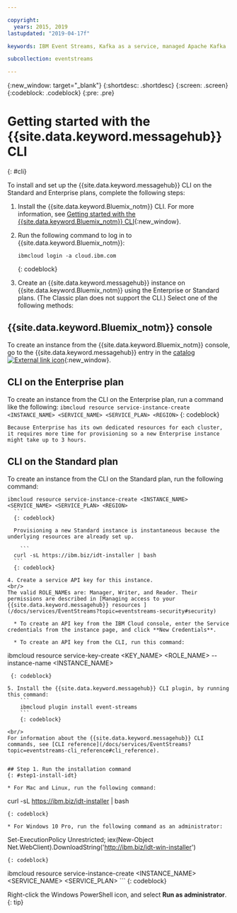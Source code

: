 ```yaml
---

copyright:
  years: 2015, 2019
lastupdated: "2019-04-17f"

keywords: IBM Event Streams, Kafka as a service, managed Apache Kafka

subcollection: eventstreams

---
```


{:new_window: target="_blank"}
{:shortdesc: .shortdesc}
{:screen: .screen}
{:codeblock: .codeblock}
{:pre: .pre}

# Getting started with the {{site.data.keyword.messagehub}} CLI 
{: #cli}

To install and set up the {{site.data.keyword.messagehub}} CLI on the Standard and Enterprise plans, complete the following steps:

1. Install the {{site.data.keyword.Bluemix_notm}} CLI. For more information, see [Getting started with the {{site.data.keyword.Bluemix_notm}} CLI](/docs/cli?topic=cloud-cli-ibmcloud-cli#ibmcloud-cli){:new_window}.

2. Run the following command to log in to {{site.data.keyword.Bluemix_notm}}:
    ```
    ibmcloud login -a cloud.ibm.com
    ```
    {: codeblock}

3. Create an {{site.data.keyword.messagehub}} instance on {{site.data.keyword.Bluemix_notm}} using the Enterprise or Standard plans. (The Classic plan does not support the CLI.) 
Select one of the following methods:

  ## {{site.data.keyword.Bluemix_notm}} console
  To create an instance from the {{site.data.keyword.Bluemix_notm}} console, go to the {{site.data.keyword.messagehub}} entry in the
  [catalog ![External link icon](../../icons/launch-glyph.svg "External link icon")](https://cloud.ibm.com/catalog/services/event-streams){:new_window}.

  ## CLI on the Enterprise plan
  To create an instance from the CLI on the Enterprise plan, run a command like the following:
    ```
   ibmcloud resource service-instance-create <INSTANCE_NAME> <SERVICE_NAME> <SERVICE_PLAN> <REGION>
    ```
   {: codeblock}
    
    Because Enterprise has its own dedicated resources for each cluster, it requires more time for provisioning so a new Enterprise instance might take up to 3 hours.

  ## CLI on the Standard plan    
  To create an instance from the CLI on the Standard plan, run the following command:

  ```
  ibmcloud resource service-instance-create <INSTANCE_NAME> <SERVICE_NAME> <SERVICE_PLAN> <REGION>
    ```
    {: codeblock}

    Provisioning a new Standard instance is instantaneous because the underlying resources are already set up.

      ```
    curl -sL https://ibm.biz/idt-installer | bash
    ```
    {: codeblock}
    
4. Create a service API key for this instance. 
<br/>
The valid ROLE_NAMEs are: Manager, Writer, and Reader. Their permissions are described in [Managing access to your {{site.data.keyword.messagehub}} resources ](/docs/services/EventStreams?topic=eventstreams-security#security)

    * To create an API key from the IBM Cloud console, enter the Service credentials from the instance page, and click **New Credentials**.

    * To create an API key from the CLI, run this command:
  ```
  ibmcloud resource service-key-create <KEY_NAME> <ROLE_NAME> --instance-name <INSTANCE_NAME>
```
 {: codeblock}

5. Install the {{site.data.keyword.messagehub}} CLI plugin, by running this command:
    ```
    ibmcloud plugin install event-streams
    ```
    {: codeblock}

<br/>
For information about the {{site.data.keyword.messagehub}} CLI commands, see [CLI reference](/docs/services/EventStreams?topic=eventstreams-cli_reference#cli_reference).


## Step 1. Run the installation command
{: #step1-install-idt}

* For Mac and Linux, run the following command:
  ```
  curl -sL https://ibm.biz/idt-installer | bash
  ```
  {: codeblock}

* For Windows 10 Pro, run the following command as an administrator:
  ```
  Set-ExecutionPolicy Unrestricted; iex(New-Object Net.WebClient).DownloadString('http://ibm.biz/idt-win-installer')
  ```
  {: codeblock}

  ```
  ibmcloud resource service-instance-create <INSTANCE_NAME> <SERVICE_NAME> <SERVICE_PLAN> <REGION>
    ```
  {: codeblock}

  Right-click the Windows PowerShell icon, and select **Run as administrator**.
  {: tip}






